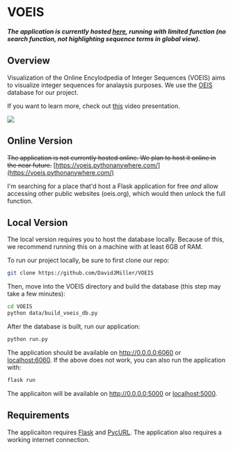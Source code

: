# VOEIS

***The application is currently hosted [here](https://voeis.pythonanywhere.com), running with limited function (no search function, not highlighting sequence terms in global view).***

## Overview
Visualization of the Online Encylodpedia of Integer Sequences (VOEIS) aims to visualize integer sequences for analaysis purposes. We use the [OEIS](https://oeis.org) database for our project.

If you want to learn more, check out [this](https://www.youtube.com/watch?v=h8mhWaJFFLM) video presentation.

[![](https://img.youtube.com/vi/h8mhWaJFFLM/0.jpg)](https://youtu.be/h8mhWaJFFLM)

## Online Version
~~The application is not currently hosted online. We plan to host it online in the near future.~~
[https://voeis.pythonanywhere.com/](https://voeis.pythonanywhere.com/)

I'm searching for a place that'd host a Flask application for free *and* allow accessing other public websites (oeis.org), which would then unlock the full function.

## Local Version
The local version requires you to host the database locally. Because of this, we recommend running this on a machine with at least 6GB of RAM.

To run our project locally, be sure to first clone our repo:

```bash
git clone https://github.com/DavidJMiller/VOEIS
```

Then, move into the VOEIS directory and build the database (this step may take a few minutes):

```bash
cd VOEIS
python data/build_voeis_db.py
```

After the database is built, run our application:

```bash
python run.py
```

The application should be available on http://0.0.0.0:6060 or [localhost:6060](localhost:6060). If the above does not work, you can also run the application with:

```bash
flask run
```

The applicaiton will be available on http://0.0.0.0:5000 or [localhost:5000](localhost:5000).

## Requirements

The applicaiton requires [Flask](https://flask.palletsprojects.com/en/1.1.x/) and [PycURL](http://pycurl.io/). The application also requires a working internet connection.
